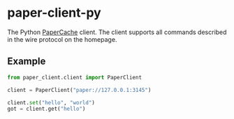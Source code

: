 # paper-client-py

The Python [PaperCache](https://papercache.io) client. The client supports all commands described in the wire protocol on the homepage.

## Example
```python
from paper_client.client import PaperClient

client = PaperClient("paper://127.0.0.1:3145")

client.set("hello", "world")
got = client.get("hello")
```
